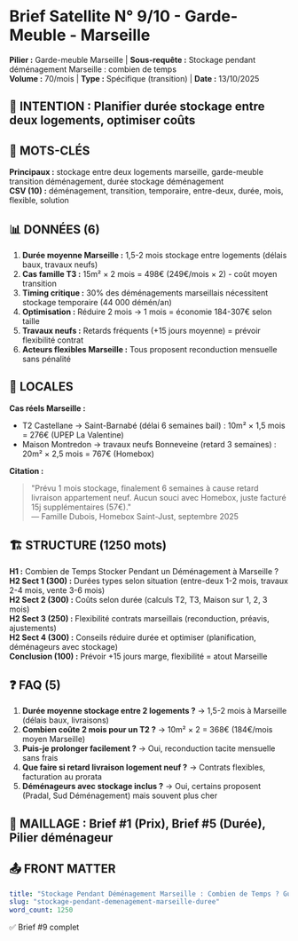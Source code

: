# Brief Satellite N° 9/10 - Garde-Meuble - Marseille

**Pilier :** Garde-meuble Marseille | **Sous-requête :** Stockage pendant déménagement Marseille : combien de temps  
**Volume :** 70/mois | **Type :** Spécifique (transition) | **Date :** 13/10/2025

## 🎯 INTENTION : Planifier durée stockage entre deux logements, optimiser coûts

## 🔑 MOTS-CLÉS
**Principaux :** stockage entre deux logements marseille, garde-meuble transition déménagement, durée stockage déménagement  
**CSV (10) :** déménagement, transition, temporaire, entre-deux, durée, mois, flexible, solution

## 📊 DONNÉES (6)
1. **Durée moyenne Marseille :** 1,5-2 mois stockage entre logements (délais baux, travaux neufs)
2. **Cas famille T3 :** 15m² × 2 mois = 498€ (249€/mois × 2) - coût moyen transition
3. **Timing critique :** 30% des déménagements marseillais nécessitent stockage temporaire (44 000 démén/an)
4. **Optimisation :** Réduire 2 mois → 1 mois = économie 184-307€ selon taille
5. **Travaux neufs :** Retards fréquents (+15 jours moyenne) = prévoir flexibilité contrat
6. **Acteurs flexibles Marseille :** Tous proposent reconduction mensuelle sans pénalité

## 📍 LOCALES
**Cas réels Marseille :**
- T2 Castellane → Saint-Barnabé (délai 6 semaines bail) : 10m² × 1,5 mois = 276€ (UPEP La Valentine)
- Maison Montredon → travaux neufs Bonneveine (retard 3 semaines) : 20m² × 2,5 mois = 767€ (Homebox)

**Citation :**
> "Prévu 1 mois stockage, finalement 6 semaines à cause retard livraison appartement neuf. Aucun souci avec Homebox, juste facturé 15j supplémentaires (57€)."  
> — Famille Dubois, Homebox Saint-Just, septembre 2025

## 🏗️ STRUCTURE (1250 mots)
**H1 :** Combien de Temps Stocker Pendant un Déménagement à Marseille ?  
**H2 Sect 1 (300) :** Durées types selon situation (entre-deux 1-2 mois, travaux 2-4 mois, vente 3-6 mois)  
**H2 Sect 2 (300) :** Coûts selon durée (calculs T2, T3, Maison sur 1, 2, 3 mois)  
**H2 Sect 3 (250) :** Flexibilité contrats marseillais (reconduction, préavis, ajustements)  
**H2 Sect 4 (300) :** Conseils réduire durée et optimiser (planification, déménageurs avec stockage)  
**Conclusion (100) :** Prévoir +15 jours marge, flexibilité = atout Marseille

## ❓ FAQ (5)
1. **Durée moyenne stockage entre 2 logements ?** → 1,5-2 mois à Marseille (délais baux, livraisons)
2. **Combien coûte 2 mois pour un T2 ?** → 10m² × 2 = 368€ (184€/mois moyen Marseille)
3. **Puis-je prolonger facilement ?** → Oui, reconduction tacite mensuelle sans frais
4. **Que faire si retard livraison logement neuf ?** → Contrats flexibles, facturation au prorata
5. **Déménageurs avec stockage inclus ?** → Oui, certains proposent (Pradal, Sud Déménagement) mais souvent plus cher

## 🔗 MAILLAGE : Brief #1 (Prix), Brief #5 (Durée), Pilier déménageur

## 📤 FRONT MATTER
```yaml
title: "Stockage Pendant Déménagement Marseille : Combien de Temps ? Guide 2025"
slug: "stockage-pendant-demenagement-marseille-duree"
word_count: 1250
```

✅ Brief #9 complet

